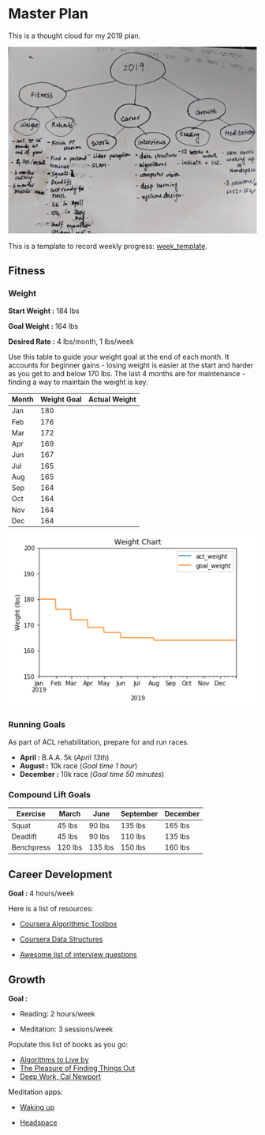 # Master Plan

This is a thought cloud for my 2019 plan.

![Masterplan][masterplan]

[masterplan]: masterplan.jpg

This is a template to record weekly progress: [week_template](week_template.md).

## Fitness

### Weight

**Start Weight :** 184 lbs

**Goal Weight  :** 164 lbs

**Desired Rate :** 4 lbs/month, 1 lbs/week

Use this table to guide your weight goal at the end of each month. It accounts for beginner gains - losing weight is easier at the start and harder as you get to and below 170 lbs. The last 4 months are for maintenance - finding a way to maintain the weight is key.

| Month | Weight Goal | Actual Weight |
| ----- | ----------- | ------------- |
| Jan   |    180      |               |
| Feb   |    176      |               |
| Mar   |    172      |               |
| Apr   |    169      |               |
| Jun   |    167      |               |
| Jul   |    165      |               |
| Aug   |    165      |               |
| Sep   |    164      |               |
| Oct   |    164      |               |
| Nov   |    164      |               |
| Dec   |    164      |               |

![Weight Goal Chart][weightgoalchart]

[weightgoalchart]: weight_goal_chart.png
### Running Goals

As part of ACL rehabilitation, prepare for and run races.

* **April    :** B.A.A. 5k (*April 13th*)
* **August   :** 10k race (*Goal time 1 hour*)
* **December :** 10k race (*Goal time 50 minutes*)

### Compound Lift Goals

|  Exercise  |  March   |  June   | September | December |
| ---------- | -------- | ------- | --------- | -------- |
| Squat      |  45 lbs  |  90 lbs |  135 lbs  |  165 lbs |
| Deadlift   |  45 lbs  |  90 lbs |  110 lbs  |  135 lbs |
| Benchpress | 120 lbs  | 135 lbs |  150 lbs  |  160 lbs |

## Career Development

**Goal :** 4 hours/week

Here is a list of resources:

* [Coursera Algorithmic Toolbox](https://www.coursera.org/learn/algorithmic-toolbox/home/welcome)

* [Coursera Data Structures](https://www.coursera.org/learn/data-structures)

* [Awesome list of interview questions](https://github.com/MaximAbramchuck/awesome-interview-questions)

## Growth

**Goal :**  

* Reading: 2 hours/week

* Meditation: 3 sessions/week

Populate this list of books as you go:

* [Algorithms to Live by](https://www.goodreads.com/book/show/25666050-algorithms-to-live-by)
* [The Pleasure of Finding Things Out](https://www.goodreads.com/book/show/10260.The_Pleasure_of_Finding_Things_Out)
* [Deep Work, Cal Newport](https://www.goodreads.com/book/show/25744928-deep-work)

Meditation apps:

* [Waking up](https://wakingup.com/)

* [Headspace](https://www.headspace.com/)
